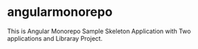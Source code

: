 # angularmonorepo
This is Angular Monorepo Sample Skeleton Application with Two applications and Libraray Project. 
